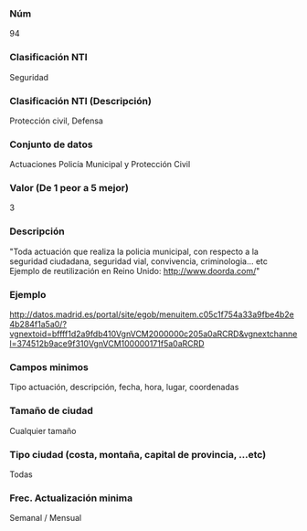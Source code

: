 ### Núm
94	

### Clasificación NTI
Seguridad	

### Clasificación NTI (Descripción)
Protección civil, Defensa	

### Conjunto de datos	
Actuaciones Policía Municipal y Protección Civil		

### Valor (De 1 peor a 5 mejor)
3		

### Descripción
"Toda actuación que realiza la policia municipal, con respecto a la seguridad ciudadana, seguridad vial, convivencia, criminologia... etc
Ejemplo de reutilización en Reino Unido: http://www.doorda.com/"	
 
### Ejemplo
http://datos.madrid.es/portal/site/egob/menuitem.c05c1f754a33a9fbe4b2e4b284f1a5a0/?vgnextoid=bffff1d2a9fdb410VgnVCM2000000c205a0aRCRD&vgnextchannel=374512b9ace9f310VgnVCM100000171f5a0aRCRD	
 
### Campos minimos
Tipo actuación, descripción, fecha, hora, lugar, coordenadas	
 
### Tamaño de ciudad
Cualquier tamaño	
 
### Tipo ciudad (costa, montaña, capital de provincia, …etc)
Todas	
 
### Frec. Actualización minima
Semanal / Mensual
